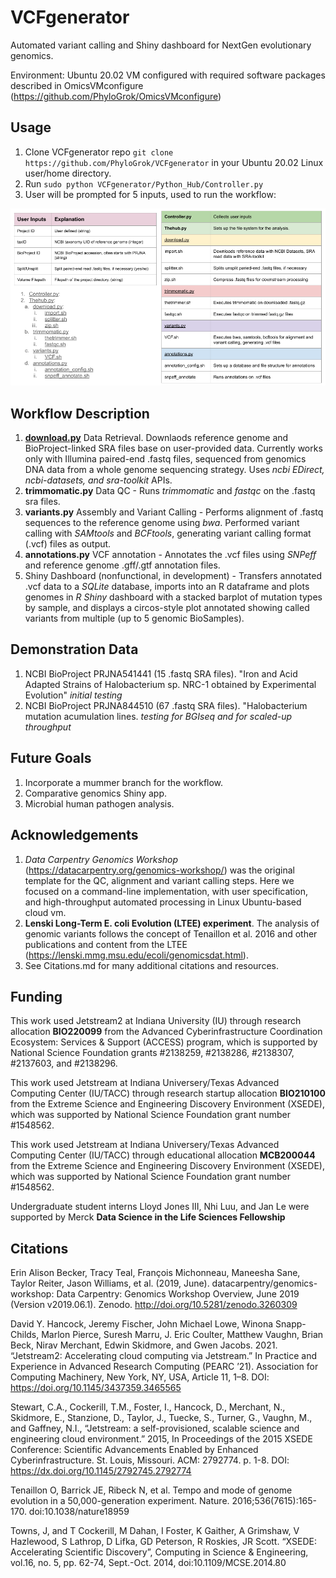 # VCFgenerator
Automated variant calling and Shiny dashboard for NextGen evolutionary genomics.<br>

Environment: Ubuntu 20.02 VM configured with required software packages described in OmicsVMconfigure (https://github.com/PhyloGrok/OmicsVMconfigure)

## Usage
1. Clone VCFgenerator repo ```git clone https://github.com/PhyloGrok/VCFgenerator``` in your Ubuntu 20.02 Linux user/home directory.
2. Run ```sudo python VCFgenerator/Python_Hub/Controller.py```
3. User will be prompted for 5 inputs, used to run the workflow:

![](/Workflow-Chart.png)

## Workflow Description
1. <b><u>download.py</u></b> Data Retrieval.  Downlaods reference genome and BioProject-linked SRA files base on user-provided data.  Currently works only with Illumina paired-end .fastq files, sequenced from genomics DNA data from a whole genome sequencing strategy.  Uses <em>ncbi EDirect, ncbi-datasets, and sra-toolkit</em> APIs.
2. <b>trimmomatic.py</b> Data QC - Runs <em>trimmomatic</em> and <em>fastqc</em> on the .fastq sra files.
3. <b>variants.py</b> Assembly and Variant Calling - Performs alignment of .fastq sequences to the reference genome using <em>bwa</em>.  Performed variant calling with <em>SAMtools</em> and <em>BCFtools</em>, generating variant calling format (.vcf) files as output.
4. <b>annotations.py</b> VCF annotation - Annotates the .vcf files using <em>SNPeff</em> and reference genome .gff/.gtf annotation files. 
5. Shiny Dashboard (nonfunctional, in development) - Transfers annotated .vcf data to a <em>SQLite</em> database, imports into an R dataframe and plots genomes in <em>R Shiny</em> dashboard with a stacked barplot of mutation types by sample, and displays a circos-style plot annotated showing called variants from multiple (up to 5 genomic BioSamples).

## Demonstration Data
1. NCBI BioProject PRJNA541441 (15 .fastq SRA files). "Iron and Acid Adapted Strains of Halobacterium sp. NRC-1 obtained by Experimental Evolution" <em>initial testing</em><br>
2. NCBI BioProject PRJNA844510 (67 .fastq SRA files). "Halobacterium mutation acumulation lines. <em>testing for BGIseq and for scaled-up throughput</em><br>

## Future Goals
1. Incorporate a mummer branch for the workflow.
2. Comparative genomics Shiny app.
3. Microbial human pathogen analysis.

## Acknowledgements
1. <em>Data Carpentry Genomics Workshop</em> (https://datacarpentry.org/genomics-workshop/) was the original template for the QC, alignment and variant calling steps.  Here we focused on a command-line implementation, with user specification, and high-throughput automated processing in Linux Ubuntu-based cloud vm.<br>
2. <b>Lenski Long-Term E. coli Evolution (LTEE) experiment</b>.  The analysis of genomic variants follows the concept of Tenaillon et al. 2016 and other publications and content from the LTEE (https://lenski.mmg.msu.edu/ecoli/genomicsdat.html).
3. See Citations.md for many additional citations and resources.

## Funding

This work used Jetstream2 at Indiana University (IU) through research allocation <b>BIO220099</b> from the Advanced Cyberinfrastructure Coordination Ecosystem: Services & Support (ACCESS) program, which is supported by National Science Foundation grants #2138259, #2138286, #2138307, #2137603, and #2138296.

This work used Jetstream at Indiana Universery/Texas Advanced Computing Center (IU/TACC) through research startup allocation  <b>BIO210100</b> from the Extreme Science and Engineering Discovery Environment (XSEDE), which was supported by National Science Foundation grant number #1548562.

This work used Jetstream at Indiana Universery/Texas Advanced Computing Center (IU/TACC) through educational allocation  <b>MCB200044</b> from the Extreme Science and Engineering Discovery Environment (XSEDE), which was supported by National Science Foundation grant number #1548562.

Undergraduate student interns Lloyd Jones III, Nhi Luu, and Jan Le were supported by Merck <b>Data Science in the Life Sciences Fellowship</b>

## Citations

Erin Alison Becker, Tracy Teal, François Michonneau, Maneesha Sane, Taylor Reiter, Jason Williams, et al. (2019, June). 
datacarpentry/genomics-workshop: Data Carpentry: Genomics Workshop Overview, June 2019 (Version v2019.06.1). 
Zenodo. http://doi.org/10.5281/zenodo.3260309

David Y. Hancock, Jeremy Fischer, John Michael Lowe, Winona Snapp-Childs, Marlon Pierce, Suresh Marru, J. Eric Coulter, Matthew Vaughn, Brian Beck, Nirav Merchant, Edwin Skidmore, and Gwen Jacobs. 2021. “Jetstream2: Accelerating cloud computing via Jetstream.” In Practice and Experience in Advanced Research Computing (PEARC ’21). Association for Computing Machinery, New York, NY, USA, Article 11, 1–8. DOI: https://doi.org/10.1145/3437359.3465565

Stewart, C.A., Cockerill, T.M., Foster, I., Hancock, D., Merchant, N., Skidmore, E., Stanzione, D., Taylor, J., Tuecke, S., Turner, G., Vaughn, M., and Gaffney, N.I., “Jetstream: a self-provisioned, scalable science and engineering cloud environment.” 2015, In Proceedings of the 2015 XSEDE Conference: Scientific Advancements Enabled by Enhanced Cyberinfrastructure. St. Louis, Missouri. ACM: 2792774. p. 1-8. DOI: https://dx.doi.org/10.1145/2792745.2792774

Tenaillon O, Barrick JE, Ribeck N, et al. Tempo and mode of genome evolution in a 50,000-generation experiment. Nature. 2016;536(7615):165-170. doi:10.1038/nature18959

Towns, J, and T Cockerill, M Dahan, I Foster, K Gaither, A Grimshaw, V Hazlewood, S Lathrop, D Lifka, GD Peterson, R Roskies, JR Scott. “XSEDE: Accelerating Scientific Discovery”, Computing in Science & Engineering, vol.16, no. 5, pp. 62-74, Sept.-Oct. 2014, doi:10.1109/MCSE.2014.80

